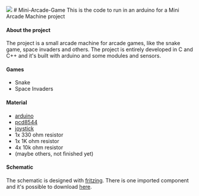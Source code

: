 <img src="https://i.ytimg.com/vi/AvYQ1kYgeEM/maxresdefault.jpg"/>
# Mini-Arcade-Game
This is the code to run in an arduino for a Mini Arcade Machine project

#### About the project
The project is a small arcade machine for arcade games, like the snake game, space invaders and others. The project is entirely developed in C and C++ and it's built with arduino and some modules and sensors.

#### Games
- Snake
- Space Invaders

#### Material
- [arduino][arduino-url]
- [pcd8544][pcd8544-url]
- [joystick][joystick-url]
- 1x 330 ohm resistor
- 1x 1K ohm resistor
- 4x 10k ohm resistor
- (maybe others, not finished yet)

#### Schematic
The schematic is designed with [fritzing][fritzing-url]. There is one imported component and it's possible to download [here][download-pcd8544-fritzing].


[joystick-url]: http://dlnmh9ip6v2uc.cloudfront.net/images/products/10433-01b.jpg
[arduino-url]: https://www.arduino.cc
[pcd8544-url]: https://github.com/rm-hull/pcd8544
[fritzing-url]: http://fritzing.org
[download-pcd8544-fritzing]: https://github.com/RafaGS/Fritzing/blob/master/Nokia%205110%20LCD%20basado%20en%20PCD8544%20(8%20pin).fzpz
